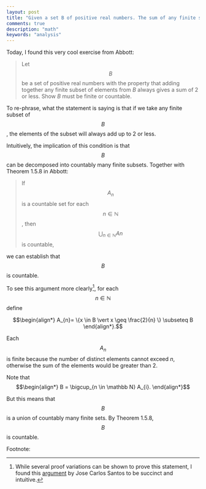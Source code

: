 ```yaml
---
layout: post
title: "Given a set B of positive real numbers. The sum of any finite subset of B is 2 or less. B must be countable"
comments: true
description: "math"
keywords: "analysis"
---
```


Today, I found this very cool exercise from Abbott:

> Let $$B$$ be a set of positive real numbers with the property that adding together any finite subset of elements from $B$ always gives a sum of 2 or less. Show $B$ must be finite or countable.

To re-phrase, what the statement is saying is that if we take any finite subset of $$B$$, the elements of the subset will always add up to 2 or less.

Intuitively, the implication of this condition is that $$B$$ can be decomposed into countably many finite subsets. Together with Theorem 1.5.8 in Abbott:

> If $$A_{n}$$ is a countable set for each $$n \in \mathbb N$$, then $$\bigcup_{n \in \mathbb N} An $$ is countable,

we can establish that $$B$$ is countable.

To see this argument more clearly[^1], for each $$n \in \mathbb N $$ define 

$$\begin{align*}
A_{n}= \{x \in B \vert x \geq \frac{2}{n}  \} \subseteq B
\end{align*}.$$

Each $$A_{n}$$ is finite because the number of distinct elements cannot exceed $n$, otherwise the sum of the elements would be greater than 2. 

Note that 
$$\begin{align*}
B = \bigcup_{n \in \mathbb N} A_{i}.
\end{align*}$$

But this means that $$B$$ is a union of countably many finite sets. By Theorem 1.5.8, $$B$$ is countable.

Footnote:

[^1]: While several proof variations can be shown to prove this statement, I found this [argument](https://math.stackexchange.com/questions/1724016/countability-of-set-of-positive-reals-with-bounded-sum-for-all-finite-subsets) by Jose Carlos Santos to be succinct and intuitive.










